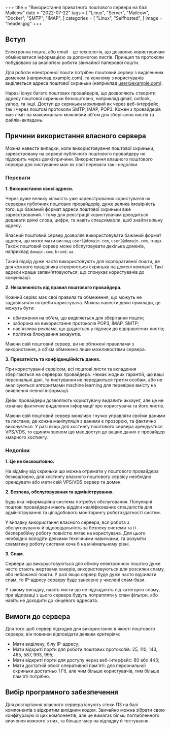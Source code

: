 +++
title = "Використання приватного поштового сервера на базі Mailcow"
date = "2022-07-22"
tags = [
    "Linux",
    "Server",
    "Mailcow",
    "Docker",
    "SMTP",
    "IMAP",
]
categories = [
    "Linux",
    "Selfhosted",
]
image = "header.jpg"
+++

## Вступ

Електронна пошта, або email - це технологія, що дозволяє користувачам обмінюватися інформацією за допомогою листів. Принцип та протоколи побудовано за аналогією роботи звичайної паперової пошти. 

Для роботи електронної пошти потрібен поштовий сервер з виділенним доменом (наприклад example.com), та кожному з користувачів виділяється адреса поштової скриньки (наприклад user@example.com). 

Наразі існує багато поштових провайдерів, що дозволяють створити адресу поштової скриньки безкоштовно, наприклад gmail, outlook, yahoo, та інші. Доступ до скриньки можливий як через веб-інтерфейс, так і через поштові протоколи SMTP, IMAP, POP3. Кожен з провайдерів має ліміт на максимально можливий об'єм для зберігання листів та файлів-вкладень.  

## Причини використання власного сервера

Можна навести випадки, коли використовувння поштової скриньки, зареєстровану на сервері публічного поштового провайдеру не підходить через деякі причини. Використання влашного поштового сервера для листування має як свої переваги так і недоліки.

### Переваги

**1. Використання своєї адреси.**

Через дуже велику кількість уже зареєстрованих користувачів на серверах публічних поштових провайдерів, дуже велика імовірність того, що бажаний формат адреси поштової скриньки вже зареєстрований. І тому для реєстрації користувачам доводиться додавати деякі слова, цифри, та навіть спецсимволи, щоб знайти вільну адресу.

Власний поштовий сервер дозволяє використовувати бажаний формат адреси, що може мати вигляд `user1@domain.com`, `user2@domain.com`, тощо. Також поштовий сервер може обслуговувати декілька доменів, наприклад `domain.com`, `brand.ua`.

Такий підхід дуже часто використовують для корпоративної пошти, де для кожного працівника створюється скринька на домені компанії. Такі адреси краще запам'ятовуються, що спонукає користувачів до комунікації.

**2. Незалежність від правил поштового провайдера.**

Кожний серівс має свої правила та обмеження, що можуть не задовільняти потреби користувача. Можна навести деякі приклади, це можуть бути:

- обмеження на об'єм, що виділяється для зберігання пошти;
- заборона на використання протоколів POP3, IMAP, SMTP;
- нав'язлива реклама, що додається у підписи до відправлених листів;
- політика блокування аккаунтів.

Маючи свій поштовий сервер, ви не обтяжені правилами з використання, а об'єм обмежено лише можливостями сервера.

**3. Приватність та конфіденційність даних.**

При користуванні сервісом, всі поштові листи та вкладення зберігаються на серверах провайдера. Немає жодних гарантій, що ваші персональні дані, та листування не передаються третім особам, або не аналізуються алгоритмами machine learning для перевірки вмісту на виявлення певної інформації. 

Деякі провайдери дозволяють користувачу видалити аккаунт, але це не означає фактичне видалення інформації про користувача та його листів. 

Маючи свій поштовий сервер можливо гнучко управляти своїми даними та листами, де кожна маніпуляція з даними є прозорою, та фактично виконується. У разі якщо для хостингу поштового сервера арендується VPS/VDS, то єдиним звеном що має доступ до ваших даних є провайдер хмарного хостингу.

### Недоліки

**1. Це не безкоштовно.**

На відміну від скриньки що можна отримати у поштового провайдера безкоштовно, для хостингу власного поштовогу сервісу необхідно орендувати або мати свій VPS/VDS сервер та домен. 

**2. Безпека, обслуговування та адміністрування.**

Будь яка інформаційна система потребує обслуговання. Популярні поштові провайдери мають відділи кваліфікованих спеціалістів для адміністрування та цілодобового моніторингу роботоздатності систем. 

У випадку використання власного сервера, вся робота з обслуговування й відповідальність за безпеку системи та її безперебійну роботу повністю лягає на користувача. Для цього необхідно володіти деякими технічними навичками, та розуміти схематику роботу системи хоча б на мінімальному рівні. 

**3. Спам.**

Сервери що викорустовуються для обміну електронною поштою дуже часто стають жертвами хакерів, використовуються 
для розсилки спаму, або небажаної пошти. У разі якщо сервер буде дуже часто відсилати спам, то IP-адресу серверу буде занесено у числені спам-бази. 

У такому випадку, навіть листи що не підпадають під категорію спаму, при відправці з цього сервера будуть потрапляти у спам фільтри, або навіть не доходити до кінцевого адресата. 

## Вимоги до сервера

Для того щоб сервер підходив для використання в якості поштового сервера, він повинен відповідати деяким критеріям:

- Мати виділену, білу IP-адресу;
- Мати відкриті порти для роботи поштових протоколів: 25, 110, 143, 465, 587, 993, 995;
- Мати відкриті порти для доступу через веб-інтерфейс: 80 або 443;
- Мати достатній обсяг оперативної пам'яті: для персональної скриньки достатньо 1 Гб, але чим більше користувачів, тим більше пам'яті потрібно.

## Вибір програмного забезпечення

Для розгортання власного сервера існують стеки ПЗ на базі компонентів з відкритим вихідним кодом. Звичайно можна зібрати свою конфігурацію із цих компонентів, але це вимагає більш поглибленного вивчення кожного з них, та більше часу на відладку й тестування. 


